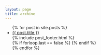 ```yaml
---
layout: page
title: archive
---
```


<link href="{{ site.static_url }}css/archive.css" rel="stylesheet">


<ul class="archive" id="archive-list">
  {% for post in site.posts %}
    <li class="archive-post d-flex align-items-center justify-content-between">
      <div class="archive-post-data">
      <a class="archive-preview" href="{{ site.baseurl }}{{ post.url }}">{{ post.title }}</a>
        <div>
        <span class="post-footer-item">{% include post_footer.html %}</span>
        </div>
      </div>
      {% if forloop.last == false %}
        <span class="chain"></span>
      {% endif %}
    </li>
  {% endfor %}
</ul>

<script>
  console.log(document.getElementById('archive-list').children)
</script>
